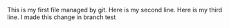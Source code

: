 This is my first file managed by git.
Here is my second line.
Here is my third line.
I made this change in branch test

